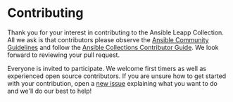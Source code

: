 # Contributing

Thank you for your interest in contributing to the Ansible Leapp Collection. All we ask is that contributors please observe the [Ansible Community Guidelines](https://docs.ansible.com/ansible/devel/community/index.html) and follow the [Ansible Collections Contributor Guide](https://docs.ansible.com/ansible/devel/community/contributions_collections.html). We look forward to reviewing your pull request.

Everyone is invited to participate. We welcome first timers as well as experienced open source contributors. If you are unsure how to get started with your contribution, open a [new issue](https://github.com/redhat-cop/infra.leapp/issues/new/choose) explaining what you want to do and we'll do our best to help!
